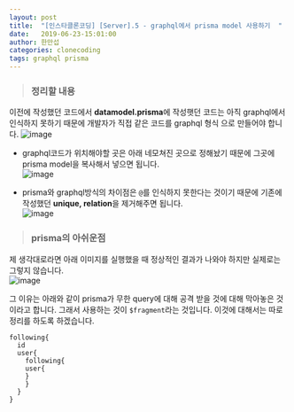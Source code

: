 ```yaml
---
layout: post
title:  "[인스타클론코딩] [Server].5 - graphql에서 prisma model 사용하기  "
date:   2019-06-23-15:01:00
author: 한만섭
categories: clonecoding
tags: graphql prisma
---
```



> ### 정리할 내용 
  
  이전에 작성했던 코드에서 **datamodel.prisma**에 작성햇던 코드는 아직 graphql에서 인식하지 못하기 때문에 개발자가 직접 같은 코드를 graphql 형식
  으로 만들어야 합니다. 
 ![image](https://user-images.githubusercontent.com/46010705/59972318-f9978c80-95c7-11e9-8272-576234b59fb2.png)


* graphql코드가 위치해야할 곳은 아래 네모쳐진 곳으로 정해놨기 때문에 그곳에 prisma model을 복사해서 넣으면 됩니다.  
![image](https://user-images.githubusercontent.com/46010705/59972343-45e2cc80-95c8-11e9-9f78-6f69b90fb66c.png)


* prisma와 graphql방식의 차이점은 `@`를 인식하지 못한다는 것이기 때문에 기존에 작성했던 **unique, relation**을 제거해주면 됩니다.  
![image](https://user-images.githubusercontent.com/46010705/59972355-7a568880-95c8-11e9-9f4c-60b273cd364c.png)



> ### prisma의 아쉬운점 

  제 생각대로라면 아래 이미지를 실행했을 때 정상적인 결과가 나와야 하지만 실제로는 그렇지 않습니다.  
  ![image](https://user-images.githubusercontent.com/46010705/59972425-dd94ea80-95c9-11e9-89f2-516937ca7bd8.png)
  
  그 이유는 아래와 같이 prisma가 무한 query에 대해 공격 받을 것에 대해 막아놓은 것이라고 합니다. 그래서 사용하는 것이 `$fragment`라는 것입니다. 
  이것에 대해서는 따로 정리를 하도록 하겠습니다. 
  ```
  following{
    id
    user{
      following{
      user{
      }
      }
    }
  }
  ```
